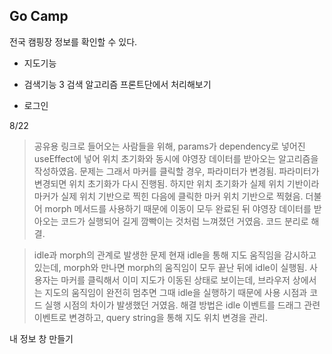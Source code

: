 ## Go Camp

전국 캠핑장 정보를 확인할 수 있다.

<!-- 폰트 적용 -->
<!-- 서비스 로고 벡터 이미지 찾기 -->
<!-- 기본 색상 / 사이즈 설정하기 -->
<!-- 모바일 반응형 어떻게 할 것인지 정하기 >> 디바이스 감지해서 다른 컴포넌트 띄우기 / 적어도 데스크탑 레이아웃은 태블릿 반응형까진 생각해서 구현하기-->
<!-- 메인 페이지 레이아웃 컴포넌트 생성하기 -->
<!-- 모바일 네브바 만들기 구글맵 참고 -->
<!-- 마커 svg 생성하기 -->
<!-- api 연동 후 marker 여러개 띄우기 -->
<!-- marker에 클릭 이벤트 달기 -->
<!-- 마커 초기화 삭제하고 다시 그리기-->

<!-- 마커 깜빡이는 거 해결 -->
<!-- api 분리 코드 깔끔하게 -->
<!-- Ref 하나의 객체로 만들기 -->
<!-- idle 이벤트 핸들러에 디바운싱 걸기 -->
<!-- 마커 클러스터링 -->
<!-- 마커 클릭 시 전역 상태 변경 -->
<!-- 캠핑장 정보 modal 컴포넌트 구현하기 -->
<!-- 현재 위치 정보 전역 상태로 관리하기 -->
<!-- 캠핑장 누르면 x 버튼 생성하기 -->
<!-- zoom level 11이상은 마커띄우기(범위 확장) -->
<!-- 10이하는 시/도 단위 캠핑장 개수로 띄우기 구분 -->
<!-- 마커 지우기 -->
<!-- 3.  api 연동하기 -->

- 지도기능
  <!-- 클러스터링 마커 눌렀을 때 zoom하기 -->
  <!-- 모바일 네비바 state 관리하기 -->
  <!-- 마커 클릭 시 parameter 변경하기 -->

- 검색기능
  3 검색 알고리즘 프론트단에서 처리해보기
  <!-- searchBar 인풋 내용 전역 상태로 관리 -->
  <!-- 2 검색결과 html 작성 -->

<!-- - 상세 정보 기능 -->
  <!-- suspense 컴포넌트 만들기 -->

  <!-- 공유 버튼 구현 -->
  <!-- - 파라미터 추출 (router 구조 변경) -->
  <!-- 공유 모달 창 html 구현 -->
  <!-- 1 공유 버튼 이벤트 > 모달창 > /maps/contendID 링크 생성 > onload됐을 때 파라미터가 있는 경우, contentId 상태로 넣고, 좌표/줌 상태 변경해주기(morph 사용) -->

- 로그인

8/22

<!-- 마커 길게 깜빡임 에러 해결 -->

> 공유용 링크로 들어오는 사람들을 위해, params가 dependency로 넣어진 useEffect에 넣어 위치 초기화와 동시에 야영장 데이터를 받아오는 알고리즘을 작성하였음.
> 문제는 그래서 마커를 클릭할 경우, 파라미터가 변경됨. 파라미터가 변경되면 위치 초기화가 다시 진행됨. 하지만 위치 초기화가 실제 위치 기반이라 마커가 실제 위치 기반으로 찍힌 다음에 클릭한 마커 위치 기반으로 찍혔음. 더불어 morph 메서드를 사용하기 때문에 이동이 모두 완료된 뒤 야영장 데이터를 받아오는 코드가 실행되어 길게 깜빡이는 것처럼 느껴졌던 거였음.
> 코드 분리로 해결.

<!-- 마커 짧게 깜빡임 에러 해결 -->

> idle과 morph의 관계로 발생한 문제
> 현재 idle을 통해 지도 움직임을 감시하고 있는데, morph와 만나면 morph의 움직임이 모두 끝난 뒤에 idle이 실행됨.
> 사용자는 마커를 클릭해서 이미 지도가 이동된 상태로 보이는데, 브라우저 상에서는 지도의 움직임이 완전히 멈추면 그때 idle을 실행하기 때문에 사용 시점과 코드 실행 시점의 차이가 발생했던 거였음.
> 해결 방법은 idle 이벤트를 드래그 관련 이벤트로 변경하고, query string을 통해 지도 위치 변경을 관리.

내 정보 창 만들기
